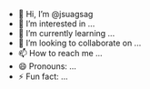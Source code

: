 - 👋 Hi, I’m @jsuagsag
- 👀 I’m interested in ...
- 🌱 I’m currently learning ...
- 💞️ I’m looking to collaborate on ...
- 📫 How to reach me ...
- 😄 Pronouns: ...
- ⚡ Fun fact: ...

<!---
jsuagsag/jsuagsag is a ✨ special ✨ repository because its `README.md` (this file) appears on your GitHub profile.
You can click the Preview link to take a look at your changes.
--->
